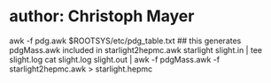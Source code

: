 # author: Christoph Mayer

awk -f pdg.awk $ROOTSYS/etc/pdg_table.txt ## this generates pdgMass.awk included in starlight2hepmc.awk
starlight slight.in | tee slight.log
cat slight.log slight.out | awk -f pdgMass.awk -f starlight2hepmc.awk > starlight.hepmc
